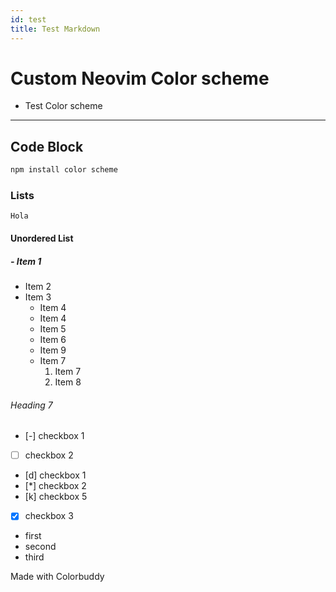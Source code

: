 ```yaml
---
id: test
title: Test Markdown
---
```


# Custom Neovim Color scheme

- Test Color scheme

---

## Code Block

```bash
npm install color scheme
```

### Lists

`Hola`

#### Unordered List

##### - Item 1

- Item 2
- Item 3
    - Item 4
    * Item 4
    - Item 5
    * Item 6
    - Item 9
    * Item 7
        1. Item 7
        2. Item 8

###### Heading 7

- [-] checkbox 1
- [ ] checkbox 2
- [d] checkbox 1
- [*] checkbox 2
- [k] checkbox 5
- [x] checkbox 3

- first
- second
- third

Made with Colorbuddy
